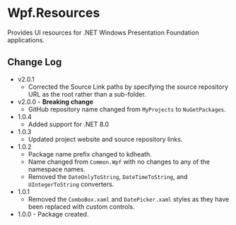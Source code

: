 # Wpf.Resources
Provides UI resources for .NET Windows Presentation Foundation applications.

## Change Log
- v2.0.1
  - Corrected the Source Link paths by specifying the source repository URL as the root rather than a sub-folder.
- v2.0.0 - **Breaking change**
  - GitHub repository name changed from `MyProjects` to `NuGetPackages`.  
- 1.0.4
  - Added support for .NET 8.0
- 1.0.3
  - Updated project website and source repository links.
- 1.0.2
  - Package name prefix changed to kdheath.
  - Name changed from `Common.Wpf` with no changes to any of the namespace names.
  - Removed the `DateOnlyToString`, `DateTimeToString`, and `UIntegerToString` converters.
- 1.0.1
  - Removed the `ComboBox.xaml` and `DatePicker.xaml` styles as they have been replaced with custom controls.
- 1.0.0 - Package created.
